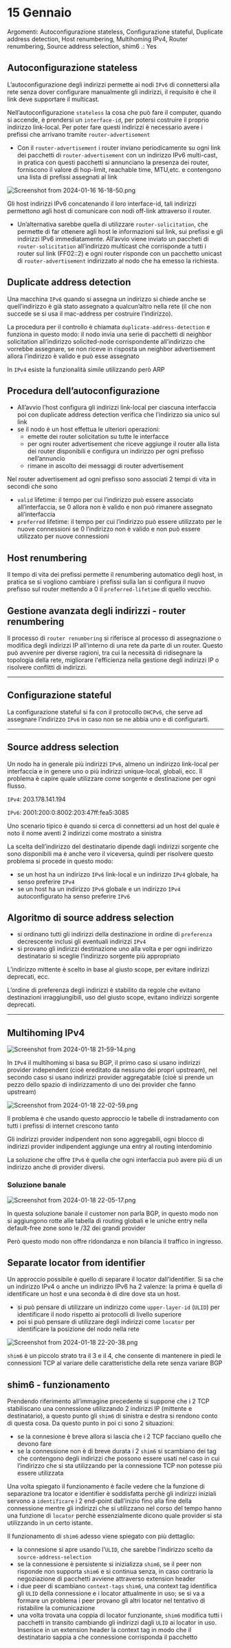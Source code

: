 # 15 Gennaio

Argomenti: Autoconfigurazione stateless, Configurazione stateful, Duplicate address detection, Host renumbering, Multihoming IPv4, Router renumbering, Source address selection, shim6
.: Yes

## Autoconfigurazione stateless

L’autoconfigurazione degli indirizzi permette ai nodi `IPv6` di connettersi alla rete senza dover configurare manualmente gli indirizzi, il requisito è che il link deve supportare il multicast.

Nell’autoconfigurazione `stateless` la cosa che può fare il computer, quando si accende, è prendersi un `interface-id`, per potersi costruire il proprio indirizzo link-local. Per poter fare questi indirizzi è necessario avere i prefissi che arrivano tramite `router-advertisement`

- Con il `router-advertisement` i router inviano periodicamente su ogni link dei pacchetti di `router-advertisement` con un indirizzo IPv6 multi-cast, in pratica con questi pacchetti si annunciano la presenza dei router, forniscono il valore di hop-limit, reachable time, MTU,etc. e contengono una lista di prefissi assegnati al link

![Screenshot from 2024-01-16 16-18-50.png](Screenshot_from_2024-01-16_16-18-50.png)

Gli host indirizzi IPv6 concatenando il loro interface-id, tali indirizzi permettono agli host di comunicare con nodi off-link attraverso il router.

- Un’alternativa sarebbe quella di utilizzare `router-solicitation`, che permette di far ottenere agli host le informazioni sul link, sui prefissi e gli indirizzi IPv6 immediatamente. All’avvio viene inviato un paccheti di `router-solicitation` all’indirizzo multicast che corrisponde a tutti i router sul link (FF02::2) e ogni router risponde con un pacchetto unicast di `router-advertisement` indirizzato al nodo che ha emesso la richiesta.

## Duplicate address detection

Una macchina `IPv6` quando si assegna un indirizzo si chiede anche se quell’indirizzo è già stato assegnato a qualcun’altro nella rete (il che non succede se si usa il mac-address per costruire l’indirizzo). 

La procedura per il controllo è chiamata `duplicate-address-detection` e funziona in questo modo: il nodo invia una serie di pacchetti di neighbor solicitation all’indirizzo solicited-node corrispondente all’indirizzo che vorrebbe assegnare, se non riceve in risposta un neighbor advertisement allora l’indirizzo è valido e può esse assegnato

In `IPv4` esiste la funzionalità simile utilizzando però ARP

## Procedura dell’autoconfigurazione

- All’avvio l’host configura gli indirizzi link-local per ciascuna interfaccia poi con duplicate address detection verifica che l’indirizzo sia unico sul link
- se il nodo è un host effettua le ulteriori operazioni:
    - emette dei router solicitation su tutte le interfacce
    - per ogni router advertisement che riceve aggiunge il router alla lista dei router disponibili e configura un indirizzo per ogni prefisso nell’annuncio
    - rimane in ascolto dei messaggi di router advertisement

Nel router advertisement ad ogni prefisso sono associati 2 tempi di vita in secondi che sono

- `valid` lifetime: il tempo per cui l’indirizzo può essere associato all’interfaccia, se 0 allora non è valido e non può rimanere assegnato all’interfaccia
- `preferred` lifetime: il tempo per cui l’indirizzo può essere utilizzato per le nuove connessioni se 0 l’indirizzo non è valido e non può essere utilizzato per nuove connessioni

## Host renumbering

Il tempo di vita dei prefissi permette il renumbering automatico degli host, in pratica se si vogliono cambiare i prefissi sulla lan si configura il nuovo prefisso sul router mettendo a 0 il `preferred-lifetime` di quello vecchio. 

## Gestione avanzata degli indirizzi - router renumbering

Il processo di `router renumbering` si riferisce al processo di assegnazione o modifica degli indirizzi IP all'interno di una rete da parte di un router. Questo può avvenire per diverse ragioni, tra cui la necessità di ridisegnare la topologia della rete, migliorare l'efficienza nella gestione degli indirizzi IP o risolvere conflitti di indirizzi.

---

## Configurazione stateful

La configurazione stateful si fa con il protocollo `DHCPv6`, che serve ad assegnare l’indirizzo `IPv6` in caso non se ne abbia uno e di configurarti.

---

## Source address selection

Un nodo ha in generale più indirizzi `IPv6`, almeno un indirizzo link-local per interfaccia e in genere uno o più indirizzi unique-local, globali, ecc. Il problema è capire quale utilizzare come sorgente e destinazione per ogni flusso.

`IPv4`: 203.178.141.194

`IPv6`: 2001:200:0:8002:203:47ff:fea5:3085

Uno scenario tipico è quando si cerca di connettersi ad un host del quale è noto il nome aventi 2 indirizzi come mostrato a sinistra

La scelta dell’indirizzo del destinatario dipende dagli indirizzi sorgente che sono disponibili ma è anche vero il viceversa, quindi per risolvere questo problema si procede in questo modo:

- se un host ha un indirizzo `IPv6` link-local e un indirizzo `IPv4` globale, ha senso preferire `IPv4`
- se un host ha un indirizzo `IPv6` globale e un indirizzo `IPv4` autoconfigurato ha senso preferire `IPv6`

## Algoritmo di source address selection

- si ordinano tutti gli indirizzi della destinazione in ordine di `preferenza` decrescente inclusi gli eventuali indirizzi `IPv4`
- si provano gli indirizzi destinazione uno alla volta e per ogni indirizzo destinatario si sceglie l’indirizzo sorgente più appropriato

L’indirizzo mittente è scelto in base al giusto scope, per evitare indirizzi deprecati, ecc.

L’ordine di preferenza degli indirizzi è stabilito da regole che evitano destinazioni irraggiungibili, uso del giusto scope, evitano indirizzi sorgente deprecati.

---

## Multihoming IPv4

![Screenshot from 2024-01-18 21-59-14.png](Screenshot_from_2024-01-18_21-59-14.png)

In `IPv4` il multihoming si basa su BGP, il primo caso si usano indirizzi provider independent (cioè ereditato da nessuno dei propri upstream), nel secondo caso si usano indirizzi provider aggregatable (cioè si prende un pezzo dello spazio di indirizzamento di uno dei provider che fanno upstream)

![Screenshot from 2024-01-18 22-02-59.png](Screenshot_from_2024-01-18_22-02-59.png)

Il problema è che usando questo approccio le tabelle di instradamento con tutti i prefissi di internet crescono tanto

Gli indirizzi provider indipendent non sono aggregabili, ogni blocco di indirizzi provider indipendent aggiunge una entry al routing interdominio

La soluzione che offre `IPv6` è quella che ogni interfaccia può avere più di un indirizzo anche di provider diversi.

### Soluzione banale

![Screenshot from 2024-01-18 22-05-17.png](Screenshot_from_2024-01-18_22-05-17.png)

In questa soluzione banale il customer non parla BGP, in questo modo non si aggiungono rotte alle tabella di routing globali e le uniche entry nella default-free zone sono le /32 dei grandi provider

Però questo modo non offre ridondanza e non bilancia il traffico in ingresso.

## Separate locator from identifier

Un approccio possibile è quello di separare il locator dall’identifier. Si sa che un indirizzo IPv4 o anche un indirizzo IPv6 ha 2 valenze: la prima è quella di identificare un host e una seconda è di dire dove sta un host.

- si può pensare di utilizzare un indirizzo come `upper-layer-id` (`ULID`) per identificare il nodo rispetto ai protocolli di livello superiore
- poi si può pensare di utilizzare degli indirizzi come `locator` per identificare la posizione del nodo nella rete

![Screenshot from 2024-01-18 22-20-38.png](Screenshot_from_2024-01-18_22-20-38.png)

 `shim6` è un piccolo strato tra il 3 e il 4, che consente di mantenere in piedi le connessioni TCP al variare delle caratteristiche della rete senza variare BGP

## shim6 - funzionamento

Prendendo riferimento all’immagine precedente si suppone che i 2 TCP stabiliscano una connessione utilizzando 2 indirizzi IP (mittente e destinatario), a questo punto gli `shim6` di sinistra e destra si rendono conto di questa cosa. Da questo punto in poi ci sono 2 situazioni:

- se la connesione è breve allora si lascia che i 2 TCP facciano quello che devono fare
- se la connessione non è di breve durata i 2 `shim6` si scambiano dei tag che contengono degli indirizzi che possono essere usati nel caso in cui l’indirizzo che si sta utilizzando per la connessione TCP non potesse più essere utilizzata

Una volta spiegato il funzionamento è facile vedere che la funzione di separazione tra locator e identifier è soddisfatta perchè gli indirizzi iniziali servono a `identificare` i 2 end-point dall’inizio fino alla fine della connessione mentre gli indirizzi che si utilizzano nel corso del tempo hanno una funzione di `locator` perchè essenzialmente dicono quale provider si sta utilizzando in un certo istante.

Il funzionamento di `shim6` adesso viene spiegato con più dettaglio:

- la connesione si apre usando l’`ULID`, che sarebbe l’indirizzo scelto da `source-address-selection`
- se la connessione è persistente si inizializza `shim6`, se il peer non risponde non supporta `shim6` e si continua senza, in caso contrario la negoziazione di pacchetti avviene attraverso extension header
- i due peer di scambiano `context-tags` `shim6`,  una context tag identifica gli `ULID` della connessione e i locator attualmente in uso; se si va a formare un problema i peer provano gli altri locator nel tentativo di ristabilire la comunicazione
- una volta trovata una coppia di locator funzionante, `shim6` modifica tutti i pacchetti in transito cambiando gli indirizzi dagli `ULID` ai locator in uso. Inserisce in un extension header la context tag in modo che il destinatario sappia a che connessione corrisponda il pacchetto